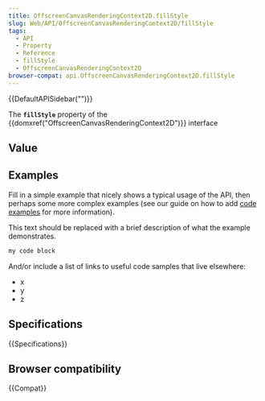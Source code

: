 ```yaml
---
title: OffscreenCanvasRenderingContext2D.fillStyle
slug: Web/API/OffscreenCanvasRenderingContext2D/fillStyle
tags:
  - API
  - Property
  - Reference
  - fillStyle
  - OffscreenCanvasRenderingContext2D
browser-compat: api.OffscreenCanvasRenderingContext2D.fillStyle
---
```

{{DefaultAPISidebar("")}}

The **`fillStyle`** property of the {{domxref("OffscreenCanvasRenderingContext2D")}} interface 

## Value



## Examples

Fill in a simple example that nicely shows a typical usage of the API, then perhaps some more complex examples (see our guide on how to add [code examples](/en-US/docs/MDN/Contribute/Structures/Code_examples) for more information).

This text should be replaced with a brief description of what the example demonstrates.

```js
my code block
```

And/or include a list of links to useful code samples that live elsewhere:

*   x
*   y
*   z

## Specifications

{{Specifications}}

## Browser compatibility

{{Compat}}


